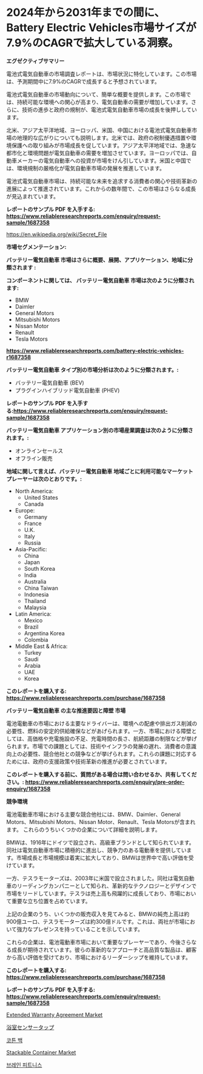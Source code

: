 <p><h1>2024年から2031年までの間に、Battery Electric Vehicles市場サイズが7.9%のCAGRで拡大している洞察。</h1></p><p><strong>エグゼクティブサマリー</strong></p>
<p><p>電池式電気自動車の市場調査レポートは、市場状況に特化しています。この市場は、予測期間中に7.9%のCAGRで成長すると予想されています。</p><p>電池式電気自動車の市場動向について、簡単な概要を提供します。この市場では、持続可能な環境への関心が高まり、電気自動車の需要が増加しています。さらに、技術の進歩と政府の規制が、電池式電気自動車市場の成長を後押ししています。</p><p>北米、アジア太平洋地域、ヨーロッパ、米国、中国における電池式電気自動車市場の地理的な広がりについても説明します。北米では、政府の税制優遇措置や環境保護への取り組みが市場成長を促しています。アジア太平洋地域では、急速な都市化と環境問題が電気自動車の需要を増加させています。ヨーロッパでは、自動車メーカーの電気自動車への投資が市場をけん引しています。米国と中国では、環境規制の厳格化が電気自動車市場の発展を推進しています。</p><p>電池式電気自動車市場は、持続可能な未来を追求する消費者の関心や技術革新の進展によって推進されています。これからの数年間で、この市場はさらなる成長が見込まれています。</p></p>
<p><strong>レポートのサンプル PDF を入手する: <a href="https://www.reliableresearchreports.com/enquiry/request-sample/1687358">https://www.reliableresearchreports.com/enquiry/request-sample/1687358</a></strong></p>
<p><a href="https://en.wikipedia.org/wiki/Secret_File">https://en.wikipedia.org/wiki/Secret_File</a></p>
<p><strong>市場セグメンテーション:</strong></p>
<p><strong> バッテリー電気自動車 市場はさらに概要、展開、アプリケーション、地域に分類されます :</strong></p>
<p><strong>コンポーネントに関しては、 バッテリー電気自動車 市場は次のように分類されます:</strong></p>
<p><ul><li>BMW</li><li>Daimler</li><li>General Motors</li><li>Mitsubishi Motors</li><li>Nissan Motor</li><li>Renault</li><li>Tesla Motors</li></ul></p>
<p><strong><a href="https://www.reliableresearchreports.com/battery-electric-vehicles-r1687358">https://www.reliableresearchreports.com/battery-electric-vehicles-r1687358</a></strong></p>
<p><strong> バッテリー電気自動車 タイプ別の市場分析は次のように分類されます。:</strong></p>
<p><ul><li>バッテリー電気自動車 (BEV)</li><li>プラグインハイブリッド電気自動車 (PHEV)</li></ul></p>
<p><strong>レポートのサンプル PDF を入手する:<a href="https://www.reliableresearchreports.com/enquiry/request-sample/1687358">https://www.reliableresearchreports.com/enquiry/request-sample/1687358</a></strong></p>
<p><strong> バッテリー電気自動車 アプリケーション別の市場産業調査は次のように分類されます。:</strong></p>
<p><ul><li>オンラインセールス</li><li>オフライン販売</li></ul></p>
<p><strong>地域に関して言えば、バッテリー電気自動車 地域ごとに利用可能なマーケットプレーヤーは次のとおりです。:</strong></p>
<p><ul>
    <li>
        North America:
        <ul>
            <li>United States</li>
            <li>Canada</li>
        </ul>
    </li>
    <li>
        Europe:
        <ul>
            <li>Germany</li>
            <li>France</li>
            <li>U.K.</li>
            <li>Italy</li>
            <li>Russia</li>
        </ul>
    </li>
    <li>
        Asia-Pacific:
        <ul>
            <li>China</li>
            <li>Japan</li>
            <li>South Korea</li>
            <li>India</li>
            <li>Australia</li>
            <li>China Taiwan</li>
            <li>Indonesia</li>
            <li>Thailand</li>
            <li>Malaysia</li>
        </ul>
    </li>
    <li>
        Latin America:
        <ul>
            <li>Mexico</li>
            <li>Brazil</li>
            <li>Argentina Korea</li>
            <li>Colombia</li>
        </ul>
    </li>
    <li>
        Middle East & Africa:
        <ul>
            <li>Turkey</li>
            <li>Saudi</li>
            <li>Arabia</li>
            <li>UAE</li>
            <li>Korea</li>
        </ul>
    </li>
    </ul></p>
<p><strong>このレポートを購入する: <a href="https://www.reliableresearchreports.com/purchase/1687358">https://www.reliableresearchreports.com/purchase/1687358</a></strong></p>
<p><strong>バッテリー電気自動車 の主な推進要因と障壁 市場</strong></p>
<p><p>電池電動車の市場における主要なドライバーは、環境への配慮や排出ガス削減の必要性、燃料の安定的供給確保などがあげられます。一方、市場における障壁としては、高価格や充電施設の不足、充電時間の長さ、航続距離の制限などが挙げられます。市場での課題としては、技術やインフラの発展の遅れ、消費者の意識向上の必要性、競合他社との競争などが挙げられます。これらの課題に対応するためには、政府の支援政策や技術革新の推進が必要とされています。</p></p>
<p><strong>このレポートを購入する前に、質問がある場合は問い合わせるか、共有してください。: <a href="https://www.reliableresearchreports.com/enquiry/pre-order-enquiry/1687358">https://www.reliableresearchreports.com/enquiry/pre-order-enquiry/1687358</a></strong></p>
<p><strong>競争環境</strong></p>
<p><p>電池電動車市場における主要な競合他社には、BMW、Daimler、General Motors、Mitsubishi Motors、Nissan Motor、Renault、Tesla Motorsが含まれます。 これらのうちいくつかの企業について詳細を説明します。</p><p>BMWは、1916年にドイツで設立され、高級車ブランドとして知られています。同社は電気自動車市場に積極的に進出し、競争力のある電動車を提供しています。市場成長と市場規模は着実に拡大しており、BMWは世界中で高い評価を受けています。</p><p>一方、テスラモーターズは、2003年に米国で設立されました。同社は電気自動車のリーディングカンパニーとして知られ、革新的なテクノロジーとデザインで市場をリードしています。テスラは売上高も飛躍的に成長しており、市場において重要な立ち位置を占めています。</p><p>上記の企業のうち、いくつかの販売収入を見てみると、BMWの純売上高は約900億ユーロ、テスラモーターズは約300億ドルです。これは、両社が市場において強力なプレゼンスを持っていることを示しています。</p><p>これらの企業は、電池電動車市場において重要なプレーヤーであり、今後さらなる成長が期待されています。彼らの革新的なアプローチと高品質な製品は、顧客から高い評価を受けており、市場におけるリーダーシップを維持しています。 </p></p>
<p><strong>このレポートを購入する: <a href="https://www.reliableresearchreports.com/purchase/1687358">https://www.reliableresearchreports.com/purchase/1687358</a></strong></p>
<p><strong>レポートのサンプル PDF を入手する: <a href="https://www.reliableresearchreports.com/enquiry/request-sample/1687358">https://www.reliableresearchreports.com/enquiry/request-sample/1687358</a></strong><strong></strong></p>
<p><p><a href="https://www.linkedin.com/pulse/extended-warranty-agreement-market-size-amp-share-analysis-mu6ie?trackingId=SpYUXnclRL%2BC9LeUFUtCGg%3D%3D">Extended Warranty Agreement Market</a></p><p><a href="https://github.com/pepo3k/Market-Research-Report-List-3/blob/main/190058750992.md">浴室センサータップ</a></p><p><a href="https://github.com/FelipeGrrady654556/Market-Research-Report-List-3/blob/main/483546665182.md">코튼 백</a></p><p><a href="https://medium.com/@lottierunte1948/market-forecast-global-stackable-container-trends-and-impact-analysis-2024-2031-by-application-873751ca79e8">Stackable Container Market</a></p><p><a href="https://github.com/vss5505pa7z1p/Market-Research-Report-List-3/blob/main/147805265181.md">브레인 피트니스</a></p></p>